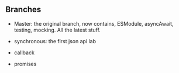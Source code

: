##  Branches

* Master: the original branch, now contains, ESModule, asyncAwait, testing, mocking. All the latest stuff. 

* synchronous: the first json api lab

* callback

* promises

